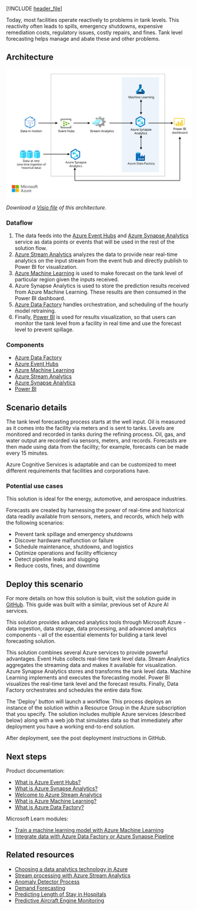 [!INCLUDE [header_file](../../../includes/sol-idea-header.md)]

Today, most facilities operate reactively to problems in tank levels. This reactivity often leads to spills, emergency shutdowns, expensive remediation costs, regulatory issues, costly repairs, and fines. Tank level forecasting helps manage and abate these and other problems.

## Architecture

![Architecture diagram shows data into Azure Event Hubs / Azure Synapse. Azure Stream Analytics analyzes data while Power BI monitors oil tank level.](../media/oil-and-gas-tank-level-forecasting.svg)

*Download a [Visio file](https://arch-center.azureedge.net/oil-and-gas-tank-level-forecasting.vsdx) of this architecture.*

### Dataflow

  1. The data feeds into the [Azure Event Hubs](/azure/event-hubs/event-hubs-about) and [Azure Synapse Analytics](/azure/synapse-analytics/overview-what-is) service as data points or events that will be used in the rest of the solution flow.
  1. [Azure Stream Analytics](/azure/stream-analytics/stream-analytics-introduction) analyzes the data to provide near real-time analytics on the input stream from the event hub and directly publish to Power BI for visualization.
  1. [Azure Machine Learning](/azure/machine-learning/overview-what-is-azure-machine-learning) is used to make forecast on the tank level of particular region given the inputs received.
  1. Azure Synapse Analytics is used to store the prediction results received from Azure Machine Learning. These results are then consumed in the Power BI dashboard.
  1. [Azure Data Factory](/azure/data-factory/introduction) handles orchestration, and scheduling of the hourly model retraining.
  1. Finally, [Power BI](/power-bi/fundamentals/power-bi-overview) is used for results visualization, so that users can monitor the tank level from a facility in real time and use the forecast level to prevent spillage.

### Components

* [Azure Data Factory](https://azure.microsoft.com/services/data-factory)
* [Azure Event Hubs](https://azure.microsoft.com/services/event-hubs)
* [Azure Machine Learning](https://azure.microsoft.com/services/machine-learning)
* [Azure Stream Analytics](https://azure.microsoft.com/services/stream-analytics)
* [Azure Synapse Analytics](https://azure.microsoft.com/services/synapse-analytics)
* [Power BI](https://powerbi.microsoft.com)

## Scenario details

The tank level forecasting process starts at the well input. Oil is measured as it comes into the facility via meters and is sent to tanks. Levels are monitored and recorded in tanks during the refining process. Oil, gas, and water output are recorded via sensors, meters, and records. Forecasts are then made using data from the facility; for example, forecasts can be made every 15 minutes.

Azure Cognitive Services is adaptable and can be customized to meet different requirements that facilities and corporations have.

### Potential use cases

This solution is ideal for the energy, automotive, and aerospace industries.

Forecasts are created by harnessing the power of real-time and historical data readily available from sensors, meters, and records, which help with the following scenarios:

* Prevent tank spillage and emergency shutdowns
* Discover hardware malfunction or failure
* Schedule maintenance, shutdowns, and logistics
* Optimize operations and facility efficiency
* Detect pipeline leaks and slugging
* Reduce costs, fines, and downtime

## Deploy this scenario

For more details on how this solution is built, visit the solution guide in [GitHub](https://github.com/Azure/cortana-intelligence-tank-level-forecast). This guide was built with a similar, previous set of Azure AI services.

This solution provides advanced analytics tools through Microsoft Azure - data ingestion, data storage, data processing, and advanced analytics components - all of the essential elements for building a tank level forecasting solution.

This solution combines several Azure services to provide powerful advantages. Event Hubs collects real-time tank level data. Stream Analytics aggregates the streaming data and makes it available for visualization. Azure Synapse Analytics stores and transforms the tank level data. Machine Learning implements and executes the forecasting model. Power BI visualizes the real-time tank level and the forecast results. Finally, Data Factory orchestrates and schedules the entire data flow.

The 'Deploy' button will launch a workflow. This process deploys an instance of the solution within a Resource Group in the Azure subscription that you specify. The solution includes multiple Azure services (described below) along with a web job that simulates data so that immediately after deployment you have a working end-to-end solution.

After deployment, see the post deployment instructions in GitHub.

## Next steps

Product documentation:

- [What is Azure Event Hubs?](/azure/event-hubs/event-hubs-about)
- [What is Azure Synapse Analytics?](/azure/synapse-analytics/overview-what-is)
- [Welcome to Azure Stream Analytics](/azure/stream-analytics/stream-analytics-introduction)
- [What is Azure Machine Learning?](/azure/machine-learning/overview-what-is-azure-machine-learning)
- [What is Azure Data Factory?](/azure/data-factory/introduction)

Microsoft Learn modules:

- [Train a machine learning model with Azure Machine Learning](/training/modules/train-local-model-with-azure-mls)
- [Integrate data with Azure Data Factory or Azure Synapse Pipeline](/training/modules/data-integration-azure-data-factory)

## Related resources

* [Choosing a data analytics technology in Azure](../../data-guide/technology-choices/analysis-visualizations-reporting.md)
* [Stream processing with Azure Stream Analytics](../../reference-architectures/data/stream-processing-stream-analytics.yml)
* [Anomaly Detector Process](./anomaly-detector-process.yml)
* [Demand Forecasting](./demand-forecasting.yml)
* [Predicting Length of Stay in Hospitals](/azure/architecture/example-scenario/digital-health/predict-patient-length-of-stay)
* [Predictive Aircraft Engine Monitoring](./aircraft-engine-monitoring-for-predictive-maintenance-in-aerospace.yml)